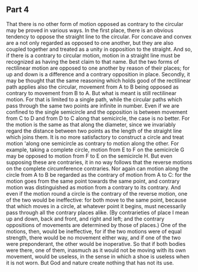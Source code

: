 ## Part 4

That there is no other form of motion opposed as contrary to the circular may be proved in various ways.
In the first place, there is an obvious tendency to oppose the straight line to the circular.
For concave and convex are a not only regarded as opposed to one another, but they are also coupled together and treated as a unity in opposition to the straight.
And so, if there is a contrary to circular motion, motion in a straight line must be recognized as having the best claim to that name.
But the two forms of rectilinear motion are opposed to one another by reason of their places; for up and down is a difference and a contrary opposition in place.
Secondly, it may be thought that the same reasoning which holds good of the rectilinear path applies also the circular, movement from A to B being opposed as contrary to movement from B to A.
But what is meant is still rectilinear motion.
For that is limited to a single path, while the circular paths which pass through the same two points are infinite in number.
Even if we are confined to the single semicircle and the opposition is between movement from C to D and from D to C along that semicircle, the case is no better.
For the motion is the same as that along the diameter, since we invariably regard the distance between two points as the length of the straight line which joins them.
It is no more satisfactory to construct a circle and treat motion 'along one semicircle as contrary to motion along the other.
For example, taking a complete circle, motion from E to F on the semicircle G may be opposed to motion from F to E on the semicircle H. But even supposing these are contraries, it in no way follows that the reverse motions on the complete circumference contraries.
Nor again can motion along the circle from A to B be regarded as the contrary of motion from A to C: for the motion goes from the same point towards the same point, and contrary motion was distinguished as motion from a contrary to its contrary.
And even if the motion round a circle is the contrary of the reverse motion, one of the two would be ineffective: for both move to the same point, because that which moves in a circle, at whatever point it begins, must necessarily pass through all the contrary places alike.
(By contrarieties of place I mean up and down, back and front, and right and left; and the contrary oppositions of movements are determined by those of places.)
One of the motions, then, would be ineffective, for if the two motions were of equal strength, there would be no movement either way, and if one of the two were preponderant, the other would be inoperative.
So that if both bodies were there, one of them, inasmuch as it would not be moving with its own movement, would be useless, in the sense in which a shoe is useless when it is not worn.
But God and nature create nothing that has not its use.


